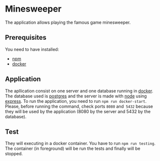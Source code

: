 # Minesweeper

The application allows playing the famous game minesweeper.

## Prerequisites

You need to have installed:

* [npm](https://www.npmjs.com/get-npm)
* [docker](https://www.docker.com/products/docker-desktop)

## Application
The apllication consist on one server and one database running in [docker](https://www.docker.com/). The database used is [postgres](https://www.postgresql.org/) and the server is made with [node](https://nodejs.org/es/) using [express](https://expressjs.com/es/).
To run the application, you need to run `npm run docker-start`. 
Please, before running the command, check ports `8080` and` 5432` because they will be used by the application (8080 by the server and 5432 by the database).

 ## Test
 
They will executing in a docker container. You have to run `npm run testing`. 
The container (in foreground) will be run the tests and finally will be stopped.
